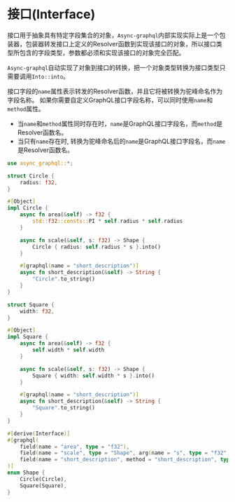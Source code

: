 # 接口(Interface)

接口用于抽象具有特定字段集合的对象，`Async-graphql`内部实现实际上是一个包装器，包装器转发接口上定义的Resolver函数到实现该接口的对象，所以接口类型所包含的字段类型，参数都必须和实现该接口的对象完全匹配。

`Async-graphql`自动实现了对象到接口的转换，把一个对象类型转换为接口类型只需要调用`Into::into`。

接口字段的`name`属性表示转发的Resolver函数，并且它将被转换为驼峰命名作为字段名称。
如果你需要自定义GraphQL接口字段名称，可以同时使用`name`和`method`属性。

- 当`name`和`method`属性同时存在时，`name`是GraphQL接口字段名，而`method`是Resolver函数名。
- 当只有`name`存在时, 转换为驼峰命名后的`name`是GraphQL接口字段名，而`name`是Resolver函数名。


```rust
use async_graphql::*;

struct Circle {
    radius: f32,
}

#[Object]
impl Circle {
    async fn area(&self) -> f32 {
        std::f32::consts::PI * self.radius * self.radius
    }

    async fn scale(&self, s: f32) -> Shape {
        Circle { radius: self.radius * s }.into()
    }

    #[graphql(name = "short_description")]
    async fn short_description(&self) -> String {
        "Circle".to_string()
    }
}

struct Square {
    width: f32,
}

#[Object]
impl Square {
    async fn area(&self) -> f32 {
        self.width * self.width
    }

    async fn scale(&self, s: f32) -> Shape {
        Square { width: self.width * s }.into()
    }

    #[graphql(name = "short_description")]
    async fn short_description(&self) -> String {
        "Square".to_string()
    }
}

#[derive(Interface)]
#[graphql(
    field(name = "area", type = "f32"),
    field(name = "scale", type = "Shape", arg(name = "s", type = "f32")),
    field(name = "short_description", method = "short_description", type = "String")
)]
enum Shape {
    Circle(Circle),
    Square(Square),
}
```
